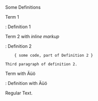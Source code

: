 Some Definitions

Term 1

:   Definition 1

Term 2 with *inline markup*

:   Definition 2

        { some code, part of Definition 2 }

    Third paragraph of definition 2.

Term with Äüö

: Definition with Äüö


Regular Text.
